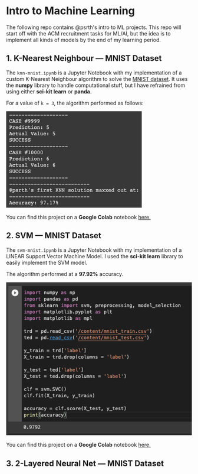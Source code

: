 # Intro to Machine Learning
The following repo contains @psrth's intro to ML projects. This repo will start off with the ACM recruitment tasks for ML/AI, but the idea is to implement all kinds of models by the end of my learning period.


## 1. K-Nearest Neighbour — MNIST Dataset
The ```knn-mnist.ipynb``` is a Jupyter Notebook with my implementation of a custom K-Nearest Neighbour algorithm to solve the [MNIST dataset](http://yann.lecun.com/exdb/mnist/). It uses the **numpy** library to handle computational stuff, but I have refrained from using either **sci-kit learn** or **panda.** 

For a value of ```k = 3```, the algorithm performed as follows:

![knn-performance](https://raw.githubusercontent.com/psrth/intro-to-machine-learning/main/imgs/knn-result.png)

You can find this project on a **Google Colab** notebook [here.](https://colab.research.google.com/drive/1C4NPNzLrBHv2VXo3STBdyJ9W-sCnOUCX?usp=sharing)


## 2. SVM — MNIST Dataset
The `svm-mnist.ipynb` is a Jupyter Notebook with my implementation of a LINEAR Support Vector Machine Model. I used the **sci-kit learn** library to easily implement the SVM model.

The algorithm performed at a **97.92%** accuracy.

![svm-performance](https://raw.githubusercontent.com/psrth/intro-to-machine-learning/main/imgs/svm-result.png)

You can find this project on a **Google Colab** notebook [here.](https://colab.research.google.com/drive/1C4NPNzLrBHv2VXo3STBdyJ9W-sCnOUCX?usp=sharing)

## 3. 2-Layered Neural Net — MNIST Dataset
